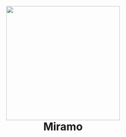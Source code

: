 <h1 align="center">
  <br>
  <a ><img src="https://github.com/Studio-Lambda/.github/assets/39096665/a563f870-1517-464e-8728-2e8d01ad4207" width="300"></a>
  <br>
  Miramo
  <br>
</h1>
